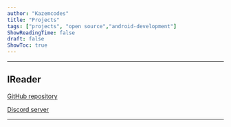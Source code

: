```yaml
---
author: "Kazemcodes"
title: "Projects"
tags: ["projects", "open source","android-development"]
ShowReadingTime: false
draft: false
ShowToc: true
---
```



<!--more-->
---

## IReader

[GitHub repository](https://github.com/ireaderorg/ireader)

[Discord server](https://discord.gg/HBU6zD8c5v)

---
